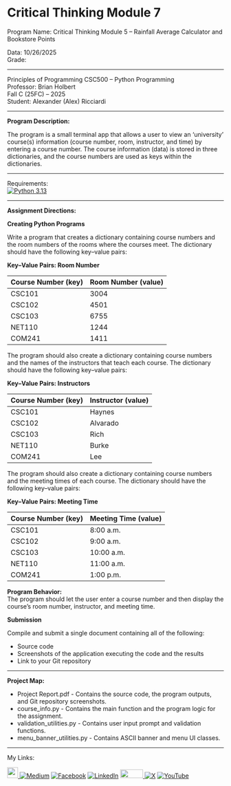 ﻿# Critical Thinking Module 7
Program Name: Critical Thinking Module 5 – Rainfall Average Calculator and Bookstore Points

Data:  10/26/2025  
Grade: 

---

Principles of Programming CSC500 – Python Programming   
Professor: Brian Holbert  
Fall C (25FC) – 2025   
Student: Alexander (Alex) Ricciardi

---

**Program Description:**

The program is a small terminal app that allows a user to view 
an ‘university’ course(s) information (course number, room, instructor, and time) 
by entering a course number. 
The course information (data) is stored in three dictionaries, 
and the course numbers are used as keys within the dictionaries.

---

Requirements:  
[![Python 3.13](https://img.shields.io/badge/python-3.13-blue.svg)](https://www.python.org/downloads/)

---

**Assignment Directions:**  

**Creating Python Programs**

Write a program that creates a dictionary containing course numbers and the room numbers of the rooms where the courses meet. The dictionary should have the following key–value pairs:

**Key–Value Pairs: Room Number**

| Course Number (key) | Room Number (value) |
|---|---|
| CSC101 | 3004 |
| CSC102 | 4501 |
| CSC103 | 6755 |
| NET110 | 1244 |
| COM241 | 1411 |

The program should also create a dictionary containing course numbers and the names of the instructors that teach each course. The dictionary should have the following key–value pairs:

**Key–Value Pairs: Instructors**

| Course Number (key) | Instructor (value) |
|---|---|
| CSC101 | Haynes |
| CSC102 | Alvarado |
| CSC103 | Rich |
| NET110 | Burke |
| COM241 | Lee |

The program should also create a dictionary containing course numbers and the meeting times of each course. The dictionary should have the following key–value pairs:

**Key–Value Pairs: Meeting Time**

| Course Number (key) | Meeting Time (value) |
|---|---|
| CSC101 | 8:00 a.m. |
| CSC102 | 9:00 a.m. |
| CSC103 | 10:00 a.m. |
| NET110 | 11:00 a.m. |
| COM241 | 1:00 p.m. |

**Program Behavior:**  
The program should let the user enter a course number and then display the course’s room number, instructor, and meeting time.

**Submission**

Compile and submit a single document containing all of the following:
- Source code
- Screenshots of the application executing the code and the results
- Link to your Git repository

---

**Project Map:**

- Project Report.pdf - Contains the source code, the program outputs, and Git repository  screenshots.
- course_info.py - Contains the main function and the program logic for the assignment.
- validation_utilities.py - Contains user input prompt and validation functions.
- menu_banner_utilities.py - Contains ASCII banner and menu UI classes.

---

My Links:   

<span><a href="https://www.alexomegapy.com" target="_blank"><img width="25" height="25" src="https://github.com/user-attachments/assets/a8e0ea66-5d8f-43b3-8fff-2c3d74d57f53"></span>    [![Medium](https://img.shields.io/badge/Medium-12100E?style=for-the-badge&logo=medium&logoColor=whit)](https://medium.com/@alex.omegapy)    [![Facebook](https://img.shields.io/badge/Facebook-%231877F2.svg?logo=Facebook&logoColor=white)](https://www.facebook.com/profile.php?id=100089638857137)    [![LinkedIn](https://img.shields.io/badge/LinkedIn-%230077B5.svg?logo=linkedin&logoColor=white)](https://linkedin.com/in/alex-ricciardi)    <span><a href="https://www.threads.net/@alexomegapy?hl=en" target="_blank"><img width="53" height="20" src="https://github.com/user-attachments/assets/58c9e833-4501-42e4-b4fe-39ffafba99b2"></span>    [![X](https://img.shields.io/badge/X-black.svg?logo=X&logoColor=white)](https://x.com/AlexOmegapy)    [![YouTube](https://img.shields.io/badge/YouTube-%23FF0000.svg?logo=YouTube&logoColor=white)](https://www.youtube.com/channel/UC4rMaQ7sqywMZkfS1xGh2AA) 

